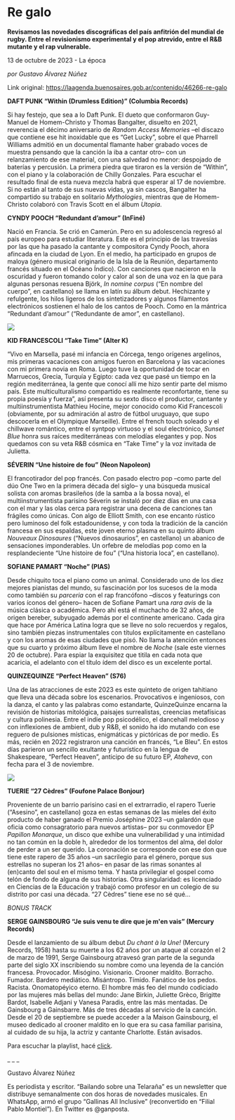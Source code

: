 # Re galo

**Revisamos las novedades discográficas del país anfitrión del mundial de rugby. Entre el revisionismo experimental y el pop atrevido, entre el R&B mutante y el rap vulnerable.**

13 de octubre de 2023 - La época

_por Gustavo Álvarez Núñez_

Link original: https://laagenda.buenosaires.gob.ar/contenido/46266-re-galo



**DAFT PUNK “Within (Drumless Edition)” (Columbia Records)**




Si hay festejo, que sea a lo Daft Punk. El dueto que conformaron Guy-Manuel de Homem-Christo y Thomas Bangalter, disuelto en 2021, reverencia el décimo aniversario de *Random Access Memories* –el discazo que contiene ese hit inoxidable que es “Get Lucky”, sobre el que Pharrell Williams admitió en un documental flamante haber grabado voces de muestra pensando que la canción la iba a cantar otro– con un relanzamiento de ese material, con una salvedad no menor: despojado de baterías y percusión. La primera piedra que tiraron es la versión de “Within”, con el piano y la colaboración de Chilly Gonzales. Para escuchar el resultado final de esta nueva mezcla habrá que esperar al 17 de noviembre. Si no están al tanto de sus nuevas vidas, ya sin cascos, Bangalter ha compartido su trabajo en solitario *Mythologies*, mientras que de Homem-Christo colaboró con Travis Scott en el álbum *Utopia*.




**CYNDY POOCH “Redundant d’amour” (InFiné)**




Nació en Francia. Se crió en Camerún. Pero en su adolescencia regresó al país europeo para estudiar literatura. Este es el principio de las travesías por las que ha pasado la cantante y compositora Cyndy Pooch, ahora afincada en la ciudad de Lyon. En el medio, ha participado en grupos de maloya (género musical originario de la Isla de la Reunión, departamento francés situado en el Océano Índico). Con canciones que nacieron en la oscuridad y fueron tomando color y calor al son de una voz en la que para algunas personas resuena Björk, *In nomine corpus* (“En nombre del cuerpo”, en castellano) se llama en latín su álbum debut. Hechizante y refulgente, los hilos ligeros de los sintetizadores y algunos filamentos electrónicos sostienen el halo de los cantos de Pooch. Como en la mántrica “Redundant d’amour” (“Redundante de amor”, en castellano).




![](https://cdn.feater.me/files/images/2836996/67a47a9b-d5d5-4c42-8ec5-ab6b2be6d3e9.jpeg)




**KID FRANCESCOLI “Take Time” (Alter K)**




“Vivo en Marsella, pasé mi infancia en Córcega, tengo orígenes argelinos, mis primeras vacaciones con amigos fueron en Barcelona y las vacaciones con mi primera novia en Roma. Luego tuve la oportunidad de tocar en Marruecos, Grecia, Turquía y Egipto: cada vez que pasé un tiempo en la región mediterránea, la gente que conocí allí me hizo sentir parte del mismo país. Este multiculturalismo compartido es realmente reconfortante, tiene su propia poesía y fuerza”, así presenta su sexto disco el productor, cantante y multiinstrumentista Mathieu Hocine, mejor conocido como Kid Francescoli (obviamente, por su admiración al astro de fútbol uruguayo, que supo descocerla en el Olympique Marseille). Entre el french touch soleado y el chillwave romántico, entre el syntpop virtuoso y el soul electrónico, *Sunset Blue* honra sus raíces mediterráneas con melodías elegantes y pop. Nos quedamos con su veta R&B cósmica en “Take Time” y la voz invitada de Julietta.




**SÉVERIN “Une histoire de fou” (Neon Napoleon)**




El francotirador del pop francés. Con pasado electro pop –como parte del dúo One Two en la primera década del siglo– y una búsqueda musical solista con aromas brasileños (de la samba a la bossa nova), el multiinstrumentista parisino Séverin se instaló por diez días en una casa con el mar y las olas cerca para registrar una decena de canciones tan frágiles como únicas. Con algo de Elliott Smith, con ese encanto rústico pero luminoso del folk estadounidense, y con toda la tradición de la canción francesa en sus espaldas, este joven eterno plasma en su quinto álbum *Nouveaux Dinosaures* (“Nuevos dinosaurios”, en castellano) un abanico de sensaciones imponderables. Un orfebre de melodías pop como en la resplandeciente “Une histoire de fou” (“Una historia loca”, en castellano).




**SOFIANE PAMART “Noche” (PIAS)**




Desde chiquito toca el piano como un animal. Considerado uno de los diez mejores pianistas del mundo, su fascinación por los sucesos de la moda como también su *parceria* con el rap francófono –discos y featurings con varios íconos del género– hacen de Sofiane Pamart una *rara avis* de la música clásica o académica. Pero ahí está el muchacho de 32 años, de origen bereber, subyugado además por el continente americano. Cada gira que hace por América Latina logra que se lleve no solo recuerdos y regalos, sino también piezas instrumentales con títulos explícitamente en castellano y con los aromas de esas ciudades que pisó. No llama la atención entonces que su cuarto y próximo álbum lleve el nombre de *Noche* (sale este viernes 20 de octubre). Para espiar la exquisitez que titila en cada nota que acaricia, el adelanto con el título ídem del disco es un excelente portal.




**QUINZEQUINZE “Perfect Heaven” (S76)**




Una de las atracciones de este 2023 es este quinteto de origen tahitiano que lleva una década sobre los escenarios. Provocativos e ingeniosos, con la danza, el canto y las palabras como estandarte, QuinzeQuinze encarna la revisión de historias mitológica, paisajes surrealistas, creencias metafísicas y cultura polinesia. Entre el indie pop psicodélico, el dancehall melodioso y con inflexiones de ambient, dub y R&B, el sonido ha ido mutando con ese reguero de pulsiones místicas, enigmáticas y pictóricas de por medio. Es más, recién en 2022 registraron una canción en francés, “Le Bleu”. En estos días parieron un sencillo exultante y futurístico en la lengua de Shakespeare, “Perfect Heaven”, anticipo de su futuro EP, *Ataheva*, con fecha para el 3 de noviembre.




![](https://cdn.feater.me/files/images/2836991/de81fd5f-37ac-4a59-bda3-1fa2645b46ce.jpg)




**TUERIE “27 Cèdres” (Foufone Palace Bonjour)**




Proveniente de un barrio parisino casi en el extrarradio, el rapero Tuerie (“Asesino”, en castellano) goza en estas semanas de las mieles del éxito producto de haber ganado el Premio Joséphine 2023 –un galardón que oficia como consagratorio para nuevos artistas– por su conmovedor EP *Papillon Monarque*, un disco que exhibe una vulnerabilidad y una intimidad no tan común en la doble h, alrededor de los tormentos del alma, del dolor de perder a un ser querido. La coronación se corresponde con ese don que tiene este rapero de 35 años –un sacrilegio para el género, porque sus estrellas no superan los 21 años– en pasar de las rimas sonantes al (en)canto del soul en el mismo tema. Y hasta privilegiar el gospel como telón de fondo de alguna de sus historias. Otra singularidad: es licenciado en Ciencias de la Educación y trabajó como profesor en un colegio de su distrito por casi una década. “27 Cèdres” tiene ese no sé qué…




*BONUS TRACK*




**SERGE GAINSBOURG “Je suis venu te dire que je m'en vais” (Mercury Records)**




Desde el lanzamiento de su álbum debut *Du chant à la Une!* (Mercury Records, 1958) hasta su muerte a los 62 años por un ataque al corazón el 2 de marzo de 1991, Serge Gainsbourg atravesó gran parte de la segunda parte del siglo XX inscribiendo su nombre como una leyenda de la canción francesa. Provocador. Misógino. Visionario. Crooner maldito. Borracho. Fumador. Bardero mediático. Misántropo. Tímido. Fanático de los pedos. Racista. Onomatopéyico eterno. El hombre más feo del mundo codiciado por las mujeres más bellas del mundo: Jane Birkin, Juliette Grèco, Brigitte Bardot, Isabelle Adjani y Vanesa Paradis, entre las más mentadas. De Gainsbourg a Gainsbarre. Más de tres décadas al servicio de la canción. Desde el 20 de septiembre se puede acceder a la Maison Gainsbourg, el museo dedicado al crooner maldito en lo que era su casa familiar parisina, al cuidado de su hija, la actriz y cantante Charlotte. Están avisados.




Para escuchar la playlist, hacé [click](https://open.spotify.com/embed/playlist/45FtqOCNbKHAPeIgn2iYE5?utm_source=generator).




\_ \_ \_




Gustavo Álvarez Núñez




Es periodista y escritor. “Bailando sobre una Telaraña” es un newsletter que distribuye semanalmente con dos horas de novedades musicales. En WhatsApp, armó el grupo “Gallinas All Inclusive” (reconvertido en “Filial Pablo Montiel”). En Twitter es @ganposta.



